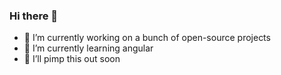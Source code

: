 ### Hi there 👋
- 🔭 I’m currently working on a bunch of open-source projects
- 🌱 I’m currently learning angular
- 🤔 I’ll pimp this out soon

<!--
**bolorundurovj/bolorundurovj** is a ✨ _special_ ✨ repository because its `README.md` (this file) appears on your GitHub profile.

Here are some ideas to get you started:

- 🔭 I’m currently working on ...
- 🌱 I’m currently learning ...
- 👯 I’m looking to collaborate on ...
- 🤔 I’m looking for help with ...
- 💬 Ask me about ...
- 📫 How to reach me: ...
- 😄 Pronouns: ...
- ⚡ Fun fact: ...
-->

